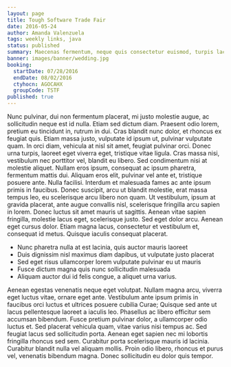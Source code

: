```yaml
---
layout: page
title: Tough Software Trade Fair
date: 2016-05-24
author: Amanda Valenzuela
tags: weekly links, java
status: published
summary: Maecenas fermentum, neque quis consectetur euismod, turpis lacus.
banner: images/banner/wedding.jpg
booking:
  startDate: 07/28/2016
  endDate: 08/02/2016
  ctyhocn: AGOCAHX
  groupCode: TSTF
published: true
---
```

Nunc pulvinar, dui non fermentum placerat, mi justo molestie augue, ac sollicitudin neque est id nulla. Etiam sed dictum diam. Praesent odio lorem, pretium eu tincidunt in, rutrum in dui. Cras blandit nunc dolor, et rhoncus ex feugiat quis. Etiam massa justo, vulputate id ipsum ut, pulvinar vulputate quam. In orci diam, vehicula at nisl sit amet, feugiat pulvinar orci. Donec urna turpis, laoreet eget viverra eget, tristique vitae ligula. Cras massa nisi, vestibulum nec porttitor vel, blandit eu libero. Sed condimentum nisi at molestie aliquet.
Nullam eros ipsum, consequat ac ipsum pharetra, fermentum mattis dui. Aliquam eros elit, pulvinar vel ante et, tristique posuere ante. Nulla facilisi. Interdum et malesuada fames ac ante ipsum primis in faucibus. Donec suscipit, arcu ut blandit molestie, erat massa tempus leo, eu scelerisque arcu libero non quam. Ut vestibulum, ipsum at gravida placerat, ante augue convallis nisl, scelerisque fringilla arcu sapien in lorem. Donec luctus sit amet mauris ut sagittis. Aenean vitae sapien fringilla, molestie lacus eget, scelerisque justo. Sed eget dolor arcu. Aenean eget cursus dolor. Etiam magna lacus, consectetur et vestibulum et, consequat id metus. Quisque iaculis consequat placerat.

* Nunc pharetra nulla at est lacinia, quis auctor mauris laoreet
* Duis dignissim nisl maximus diam dapibus, ut vulputate justo placerat
* Sed eget risus ullamcorper lorem vulputate pulvinar eu ut mauris
* Fusce dictum magna quis nunc sollicitudin malesuada
* Aliquam auctor dui id felis congue, a aliquet urna varius.

Aenean egestas venenatis neque eget volutpat. Nullam magna arcu, viverra eget luctus vitae, ornare eget ante. Vestibulum ante ipsum primis in faucibus orci luctus et ultrices posuere cubilia Curae; Quisque sed ante ut lacus pellentesque laoreet a iaculis leo. Phasellus ac libero efficitur sem accumsan bibendum. Fusce pretium pulvinar dolor, a ullamcorper odio luctus et. Sed placerat vehicula quam, vitae varius nisi tempus ac. Sed feugiat lacus sed sollicitudin porta. Aenean eget sapien nec mi lobortis fringilla rhoncus sed sem. Curabitur porta scelerisque mauris id lacinia. Curabitur blandit nulla vel aliquam mollis. Proin odio libero, rhoncus et purus vel, venenatis bibendum magna. Donec sollicitudin eu dolor quis tempor.
